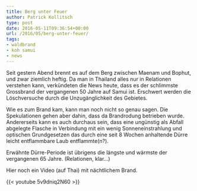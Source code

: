 ```yaml
---
title: Berg unter Feuer
author: Patrick Kollitsch
type: post
date: 2016-05-11T09:36:54+00:00
url: /2016/05/berg-unter-feuer/
tags:
- waldbrand
- koh samui
- news
---
```


Seit gestern Abend brennt es auf dem Berg zwischen Maenam und Bophut, und zwar ziemlich heftig. Da man in Thailand alles nur in Relationen verstehen kann, verkündeten die News heute, dass es der schlimmste Grossbrand der vergangenen 50 Jahre auf Samui ist. Erschwert werden die Löschversuche durch die Unzugänglichkeit des Gebietes. 

Wie es zum Brand kam, kann man noch nicht so genau sagen. Die Spekulationen gehen aber dahin, dass da Brandrodung betrieben wurde. Andererseits kann es auch durchaus sein, dass eine ungünstig als Abfall abgelegte Flasche in Verbindung mit ein wenig Sonneneinstrahlung und optischen Grundgesetzen das durch eine seit 8 Wochen anhaltende Dürre leicht entflammbare Laub entflammte(n?). 

Erwähnte Dürre-Periode ist übrigens die längste und wärmste der vergangenen 65 Jahre. (Relationen, klar...)

Hier noch ein Video (auf Thai) mit nächtlichem Brand.

{{< youtube 5v9dniq2N60 >}}
